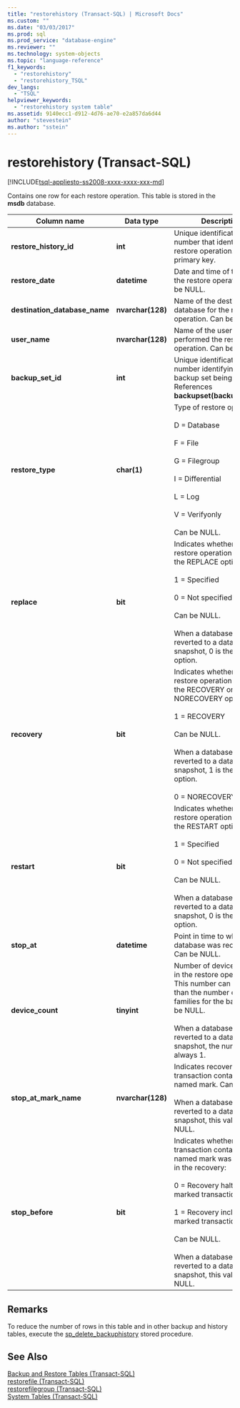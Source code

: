```yaml
---
title: "restorehistory (Transact-SQL) | Microsoft Docs"
ms.custom: ""
ms.date: "03/03/2017"
ms.prod: sql
ms.prod_service: "database-engine"
ms.reviewer: ""
ms.technology: system-objects
ms.topic: "language-reference"
f1_keywords: 
  - "restorehistory"
  - "restorehistory_TSQL"
dev_langs: 
  - "TSQL"
helpviewer_keywords: 
  - "restorehistory system table"
ms.assetid: 9140ecc1-d912-4d76-ae70-e2a857da6d44
author: "stevestein"
ms.author: "sstein"
---
```

# restorehistory (Transact-SQL)
[!INCLUDE[tsql-appliesto-ss2008-xxxx-xxxx-xxx-md](../../includes/tsql-appliesto-ss2008-xxxx-xxxx-xxx-md.md)]

  Contains one row for each restore operation. This table is stored in the **msdb** database.  
  
|Column name|Data type|Description|  
|-----------------|---------------|-----------------|  
|**restore_history_id**|**int**|Unique identification number that identifies each restore operation. Identity, primary key.|  
|**restore_date**|**datetime**|Date and time of the start of the restore operation. Can be NULL.|  
|**destination_database_name**|**nvarchar(128)**|Name of the destination database for the restore operation. Can be NULL.|  
|**user_name**|**nvarchar(128)**|Name of the user who performed the restore operation. Can be NULL.|  
|**backup_set_id**|**int**|Unique identification number identifying the backup set being restored. References **backupset(backup_set_id)**.|  
|**restore_type**|**char(1)**|Type of restore operation:<br /><br /> D = Database<br /><br /> F = File<br /><br /> G = Filegroup<br /><br /> I = Differential<br /><br /> L = Log<br /><br /> V = Verifyonly<br /><br /> Can be NULL.|  
|**replace**|**bit**|Indicates whether the restore operation specified the REPLACE option:<br /><br /> 1 = Specified<br /><br /> 0 = Not specified<br /><br /> Can be NULL.<br /><br /> When a database is reverted to a database snapshot, 0 is the only option.|  
|**recovery**|**bit**|Indicates whether the restore operation specified the RECOVERY or NORECOVERY option:<br /><br /> 1 = RECOVERY<br /><br /> Can be NULL.<br /><br /> When a database is reverted to a database snapshot, 1 is the only option.<br /><br /> 0 = NORECOVERY|  
|**restart**|**bit**|Indicates whether the restore operation specified the RESTART option:<br /><br /> 1 = Specified<br /><br /> 0 = Not specified<br /><br /> Can be NULL.<br /><br /> When a database is reverted to a database snapshot, 0 is the only option.|  
|**stop_at**|**datetime**|Point in time to which the database was recovered. Can be NULL.|  
|**device_count**|**tinyint**|Number of devices involved in the restore operation. This number can be less than the number of media families for the backup. Can be NULL.<br /><br /> When a database is reverted to a database snapshot, the number is always 1.|  
|**stop_at_mark_name**|**nvarchar(128)**|Indicates recovery to the transaction containing the named mark. Can be NULL.<br /><br /> When a database is reverted to a database snapshot, this value is NULL.|  
|**stop_before**|**bit**|Indicates whether the transaction containing the named mark was included in the recovery:<br /><br /> 0 = Recovery halted before marked transaction.<br /><br /> 1 = Recovery included marked transaction.<br /><br /> Can be NULL.<br /><br /> When a database is reverted to a database snapshot, this value is NULL.|  
  
## Remarks  
 To reduce the number of rows in this table and in other backup and history tables, execute the [sp_delete_backuphistory](../../relational-databases/system-stored-procedures/sp-delete-backuphistory-transact-sql.md) stored procedure.  
  
## See Also  
 [Backup and Restore Tables &#40;Transact-SQL&#41;](../../relational-databases/system-tables/backup-and-restore-tables-transact-sql.md)   
 [restorefile &#40;Transact-SQL&#41;](../../relational-databases/system-tables/restorefile-transact-sql.md)   
 [restorefilegroup &#40;Transact-SQL&#41;](../../relational-databases/system-tables/restorefilegroup-transact-sql.md)   
 [System Tables &#40;Transact-SQL&#41;](../../relational-databases/system-tables/system-tables-transact-sql.md)  
  
  
